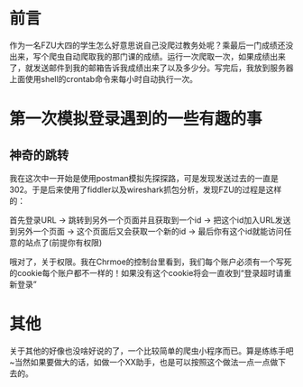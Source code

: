 <h1>前言</h1>
<p>作为一名FZU大四的学生怎么好意思说自己没爬过教务处呢？乘最后一门成绩还没出来，写个爬虫自动爬取我的那门课的成绩。运行一次爬取一次，如果成绩出来了，就发送邮件到我的邮箱告诉我成绩出来了以及多少分。写完后，我放到服务器上面使用shell的crontab命令来每小时自动执行一次。</p>
<h1>第一次模拟登录遇到的一些有趣的事</h1>
<h2>神奇的跳转</h2>
<p>我在这次中一开始是使用postman模拟先探探路，可是发现发送过去的一直是302。于是后来使用了fiddler以及wireshark抓包分析，发现FZU的过程是这样的：</p>
<p>首先登录URL -&gt; 跳转到另外一个页面并且获取到一个id -&gt; 把这个id加入URL发送到另外一个页面 -&gt; 这个页面后又会获取一个新的id -&gt; 最后你有这个id就能访问任意的站点了(前提你有权限) </p>
<p>哦对了，关于权限。我在Chrmoe的控制台里看到，我们每个账户必须有一个写死的cookie每个账户都不一样的！如果没有这个cookie将会一直收到“登录超时请重新登录”</p>
<h1>其他</h1>
<p>关于其他的好像也没啥好说的了，一个比较简单的爬虫小程序而已。算是练练手吧~当然如果要做大的话，如做一个XX助手，也是可以按照这个做法一点一点做下去的。</p>
